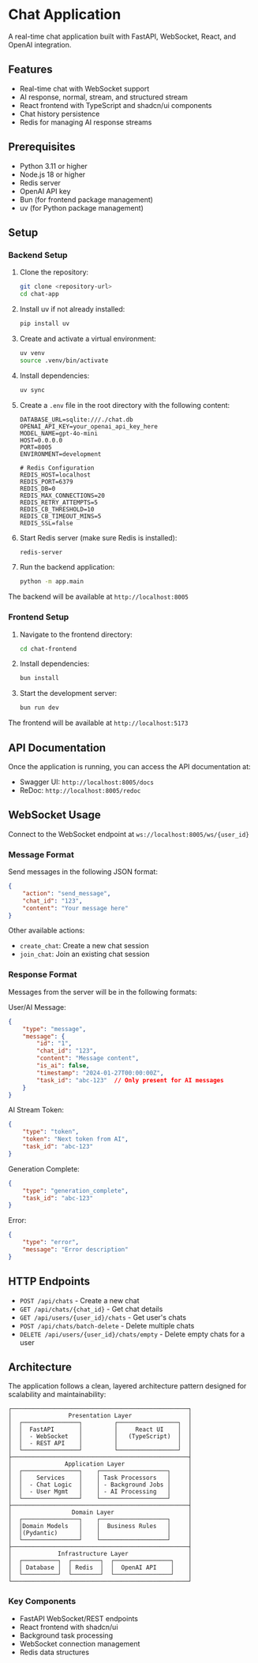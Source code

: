 # Chat Application

A real-time chat application built with FastAPI, WebSocket, React, and OpenAI integration.

## Features

- Real-time chat with WebSocket support
- AI response, normal, stream, and structured stream
- React frontend with TypeScript and shadcn/ui components
- Chat history persistence
- Redis for managing AI response streams

## Prerequisites

- Python 3.11 or higher
- Node.js 18 or higher
- Redis server
- OpenAI API key
- Bun (for frontend package management)
- uv (for Python package management)

## Setup

### Backend Setup

1. Clone the repository:

    ```bash
    git clone <repository-url>
    cd chat-app
    ```

2. Install uv if not already installed:

    ```bash
    pip install uv
    ```

3. Create and activate a virtual environment:

    ```bash
    uv venv
    source .venv/bin/activate
    ```

4. Install dependencies:

    ```bash
    uv sync
    ```

5. Create a `.env` file in the root directory with the following content:

    ```env
    DATABASE_URL=sqlite:///./chat.db
    OPENAI_API_KEY=your_openai_api_key_here
    MODEL_NAME=gpt-4o-mini
    HOST=0.0.0.0
    PORT=8005
    ENVIRONMENT=development
    
    # Redis Configuration
    REDIS_HOST=localhost
    REDIS_PORT=6379
    REDIS_DB=0
    REDIS_MAX_CONNECTIONS=20
    REDIS_RETRY_ATTEMPTS=5
    REDIS_CB_THRESHOLD=10
    REDIS_CB_TIMEOUT_MINS=5
    REDIS_SSL=false
    ```

6. Start Redis server (make sure Redis is installed):

    ```bash
    redis-server
    ```

7. Run the backend application:

    ```bash
    python -m app.main
    ```

The backend will be available at `http://localhost:8005`

### Frontend Setup

1. Navigate to the frontend directory:

    ```bash
    cd chat-frontend
    ```

2. Install dependencies:

    ```bash
    bun install
    ```

3. Start the development server:

    ```bash
    bun run dev
    ```

The frontend will be available at `http://localhost:5173`

## API Documentation

Once the application is running, you can access the API documentation at:

- Swagger UI: `http://localhost:8005/docs`
- ReDoc: `http://localhost:8005/redoc`

## WebSocket Usage

Connect to the WebSocket endpoint at `ws://localhost:8005/ws/{user_id}`

### Message Format

Send messages in the following JSON format:

```json
{
    "action": "send_message",
    "chat_id": "123",
    "content": "Your message here"
}
```

Other available actions:

- `create_chat`: Create a new chat session
- `join_chat`: Join an existing chat session

### Response Format

Messages from the server will be in the following formats:

User/AI Message:

```json
{
    "type": "message",
    "message": {
        "id": "1",
        "chat_id": "123",
        "content": "Message content",
        "is_ai": false,
        "timestamp": "2024-01-27T00:00:00Z",
        "task_id": "abc-123"  // Only present for AI messages
    }
}
```

AI Stream Token:

```json
{
    "type": "token",
    "token": "Next token from AI",
    "task_id": "abc-123"
}
```

Generation Complete:

```json
{
    "type": "generation_complete",
    "task_id": "abc-123"
}
```

Error:

```json
{
    "type": "error",
    "message": "Error description"
}
```

## HTTP Endpoints

- `POST /api/chats` - Create a new chat
- `GET /api/chats/{chat_id}` - Get chat details
- `GET /api/users/{user_id}/chats` - Get user's chats
- `POST /api/chats/batch-delete` - Delete multiple chats
- `DELETE /api/users/{user_id}/chats/empty` - Delete empty chats for a user

## Architecture

The application follows a clean, layered architecture pattern designed for scalability and maintainability:

```ascii
┌──────────────────────────────────────────────────┐
│                Presentation Layer                │
│  ┌────────────────┐         ┌─────────────────┐  │
│  │  FastAPI       │         │     React UI    │  │
│  │  - WebSocket   │         │   (TypeScript)  │  │
│  │  - REST API    │         │                 │  │
│  └────────────────┘         └─────────────────┘  │
├──────────────────────────────────────────────────┤
│               Application Layer                  │
│  ┌────────────────┐    ┌───────────────────┐     │
│  │    Services    │    │ Task Processors   │     │
│  │  - Chat Logic  │    │ - Background Jobs │     │
│  │  - User Mgmt   │    │ - AI Processing   │     │
│  └────────────────┘    └───────────────────┘     │
├──────────────────────────────────────────────────┤
│                 Domain Layer                     │
│  ┌────────────────┐    ┌───────────────────┐     │
│  │Domain Models   │    │  Business Rules   │     │
│  │(Pydantic)      │    │                   │     │
│  └────────────────┘    └───────────────────┘     │
├──────────────────────────────────────────────────┤
│             Infrastructure Layer                 │
│  ┌──────────┐  ┌────────┐  ┌────────────────┐    │
│  │ Database │  │ Redis  │  │  OpenAI API    │    │
│  └──────────┘  └────────┘  └────────────────┘    │
└──────────────────────────────────────────────────┘
```

### Key Components

- FastAPI WebSocket/REST endpoints
- React frontend with shadcn/ui
- Background task processing
- WebSocket connection management
- Redis data structures